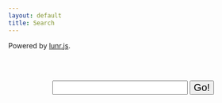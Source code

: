 ```yaml
---
layout: default
title: Search
---
```


Powered by <a href="/blog/2016/01/04/how-to-make-lunrjs-jekyll-work-together/">lunr.js</a>.

<br/>&nbsp;
<div class="container">
<form action="get" id="site_search">
<center>
  <input style="font-size:20px;" type="text" id="search_box">
  <input style="font-size:20px;" type="submit" value="Go!">
</center>
</form>
<br/>&nbsp;
<br/>&nbsp;

<ul id="search_results"></ul>
</div>



<!-- <script src="/js/lunr.min.js"></script> -->
<script src="https://ajax.googleapis.com/ajax/libs/jquery/1.11.3/jquery.min.js"></script>
<script src="https://unpkg.com/lunr/lunr.js"></script>
<script src="/assets/js/search.js"></script>
